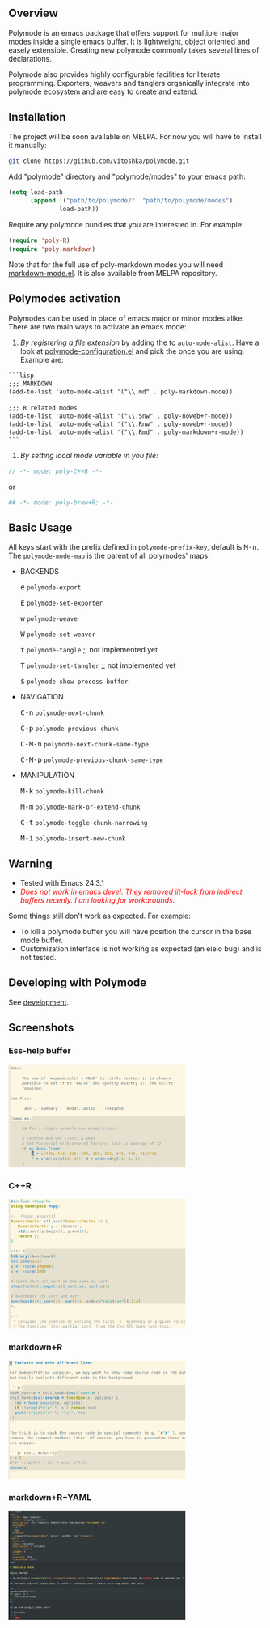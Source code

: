 ## Overview

Polymode is an emacs package that offers support for multiple major modes inside
a single emacs buffer. It is lightweight, object oriented and easely
extensible. Creating new polymode commonly takes several lines of declarations.

Polymode also provides highly configurable facilities for literate
programming. Exporters, weavers and tanglers organically integrate into polymode
ecosystem and are easy to create and extend.

## Installation 

The project will be soon available on MELPA. For now you will have to install it
manually:

```sh
git clone https://github.com/vitoshka/polymode.git
```

Add "polymode" directory and "polymode/modes" to your emacs path:

```lisp 
(setq load-path
      (append '("path/to/polymode/"  "path/to/polymode/modes")
              load-path))
```

Require any polymode bundles that you are interested in. For example:

```lisp
(require 'poly-R)
(require 'poly-markdown)
```

Note that for the full use of poly-markdown modes you will need
[markdown-mode.el](http://jblevins.org/projects/markdown-mode/). It is also
available from MELPA repository.


## Polymodes activation

Polymodes can be used in place of emacs major or minor modes alike. There are
two main ways to activate an emacs mode:

   1. _By registering a file extension_ by adding the to `auto-mode-alist`. Have
      a look at [polymode-configuration.el](polymode-configuration.el) and pick
      the once you are using. Example are:

    ```lisp
    ;;; MARKDOWN
    (add-to-list 'auto-mode-alist '("\\.md" . poly-markdown-mode))

    ;;; R related modes
    (add-to-list 'auto-mode-alist '("\\.Snw" . poly-noweb+r-mode))
    (add-to-list 'auto-mode-alist '("\\.Rnw" . poly-noweb+r-mode))
    (add-to-list 'auto-mode-alist '("\\.Rmd" . poly-markdown+r-mode))
    ```

   1. _By setting local mode variable in you file_:
   
   ```c++
   // -*- mode: poly-C++R -*-
   ```
   or 
   ```sh
   ## -*- mode: poly-brew+R; -*-
   ```

## Basic Usage

All keys start with the prefix defined in `polymode-prefix-key`, default is
<kbd>M-n</kbd>. The `polymode-mode-map` is the parent of all polymodes' maps:

* BACKENDS

     <kbd>e</kbd> `polymode-export`

     <kbd>E</kbd> `polymode-set-exporter`

     <kbd>w</kbd> `polymode-weave`

     <kbd>W</kbd> `polymode-set-weaver`

     <kbd>t</kbd> `polymode-tangle` ;; not implemented yet

     <kbd>T</kbd> `polymode-set-tangler` ;; not implemented yet

     <kbd>$</kbd> `polymode-show-process-buffer`

* NAVIGATION

    <kbd>C-n</kbd> `polymode-next-chunk`
     
    <kbd>C-p</kbd> `polymode-previous-chunk`
     
    <kbd>C-M-n</kbd> `polymode-next-chunk-same-type`
     
    <kbd>C-M-p</kbd> `polymode-previous-chunk-same-type`

* MANIPULATION

    <kbd>M-k</kbd> `polymode-kill-chunk`

    <kbd>M-m</kbd> `polymode-mark-or-extend-chunk`

    <kbd>C-t</kbd> `polymode-toggle-chunk-narrowing`

    <kbd>M-i</kbd> `polymode-insert-new-chunk`


## Warning

  * Tested with Emacs 24.3.1
  * <font color="red"> _Does not work in emacs devel. They removed jit-lock from indirect buffers
    recenly. I am looking for workarounds._ </font>


Some things still don't work as expected. For example:
    
   * To kill a polymode buffer you will have position the cursor in the base mode buffer. 
   * Customization interface is not working as expected (an eieio bug) and is
     not tested. 

## Developing with Polymode

See [development](modes).

## Screenshots

### Ess-help buffer

<img src="img/ess-help.png" width="350px"/>

### C++R
<img src="img/cppR.png" width="350px"/>

### markdown+R

<img src="img/Rmd.png" width="350px"/>

### markdown+R+YAML

<img src="img/rapport.png" width="350px"/>

